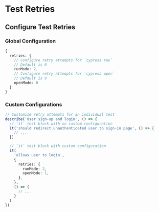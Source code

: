 # Test Retries

## Configure Test Retries

### Global Configuration

```ts
{
  retries: {
    // Configure retry attempts for `cypress run`
    // Default is 0
    runMode: 2,
    // Configure retry attempts for `cypress open`
    // Default is 0
    openMode: 0
  }
}
```

### Custom Configurations

```ts
// Customize retry attempts for an individual test
describe('User sign-up and login', () => {
  // `it` test block with no custom configuration
  it('should redirect unauthenticated user to sign-in page', () => {
    // ...
  })

  // `it` test block with custom configuration
  it(
    'allows user to login',
    {
      retries: {
        runMode: 2,
        openMode: 1,
      },
    },
    () => {
      // ...
    }
  )
})
```


